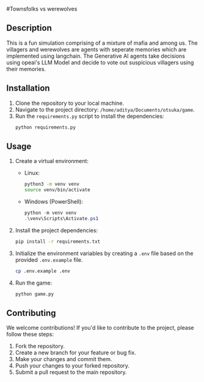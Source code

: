 #Townsfolks vs werewolves 

## Description
This is a fun simulation comprising of a mixture of mafia and among us. The villagers and werewolves are agents with seperate memories which are implemented using langchain. The Generative AI agents take decisions using opeai's LLM Model and decide to vote out suspicious villagers using their memories.

## Installation
1. Clone the repository to your local machine.
2. Navigate to the project directory: `/home/aditya/Documents/otsuka/game`.
3. Run the `requirements.py` script to install the dependencies:
    ```bash
    python requirements.py
    ```

## Usage
1. Create a virtual environment:
    - Linux:
      ```bash
      python3 -m venv venv
      source venv/bin/activate
      ```
    - Windows (PowerShell):
      ```powershell
      python -m venv venv
      .\venv\Scripts\Activate.ps1
      ```

2. Install the project dependencies:
    ```bash
    pip install -r requirements.txt    
    ```

3. Initialize the environment variables by creating a `.env` file based on the provided `.env.example` file.
    ```bash
    cp .env.example .env
    ```

4. Run the game:
    ```bash
    python game.py
    ```

## Contributing
We welcome contributions! If you'd like to contribute to the project, please follow these steps:
1. Fork the repository.
2. Create a new branch for your feature or bug fix.
3. Make your changes and commit them.
4. Push your changes to your forked repository.
5. Submit a pull request to the main repository.

